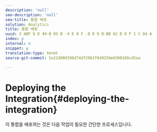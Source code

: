 ```yaml
---
description: 'null'
seo-description: 'null'
seo-title: 통합 배포
solution: Analytics
title: 통합 배포
uuid: 5 ABF 6 D 49-B 05 B -4 E 0 F -8 D 9 B-BB 02 D 8 F 1 C 84 A
index: y
internal: n
snippet: y
translation-type: tm+mt
source-git-commit: 5e22d080398d74df29b1f849258e6500168cd5aa

---
```



# Deploying the Integration{#deploying-the-integration}

이 통합을 배포하는 것은 다음 작업이 필요한 간단한 프로세스입니다.
